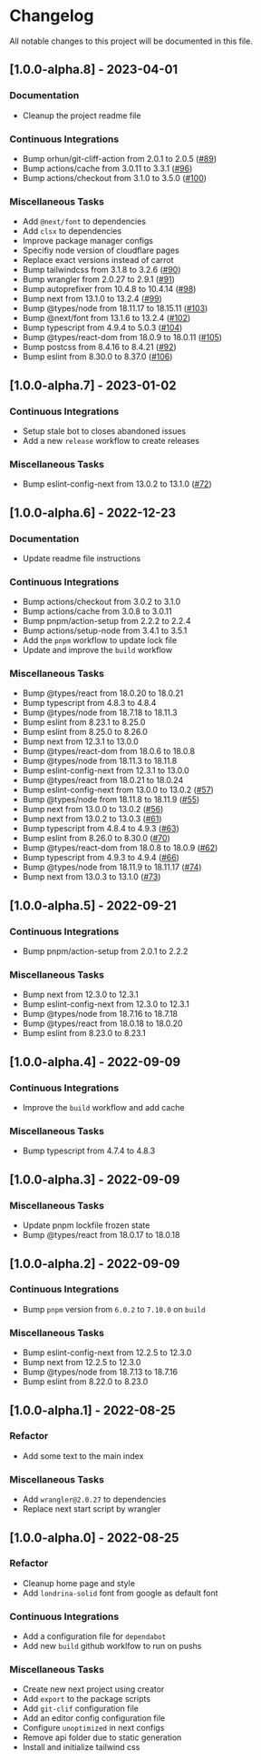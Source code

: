 # Changelog

All notable changes to this project will be documented in this file.

## [1.0.0-alpha.8] - 2023-04-01

### <!-- 05 -->Documentation

- Cleanup the project readme file

### <!-- 07 -->Continuous Integrations

- Bump orhun/git-cliff-action from 2.0.1 to 2.0.5 ([#89](https://github.com/orhun/git-cliff/issues/89))
- Bump actions/cache from 3.0.11 to 3.3.1 ([#96](https://github.com/orhun/git-cliff/issues/96))
- Bump actions/checkout from 3.1.0 to 3.5.0 ([#100](https://github.com/orhun/git-cliff/issues/100))

### <!-- 08 -->Miscellaneous Tasks

- Add `@next/font` to dependencies
- Add `clsx` to dependencies
- Improve package manager configs
- Specifiy node version of cloudflare pages
- Replace exact versions instead of carrot
- Bump tailwindcss from 3.1.8 to 3.2.6 ([#90](https://github.com/orhun/git-cliff/issues/90))
- Bump wrangler from 2.0.27 to 2.9.1 ([#91](https://github.com/orhun/git-cliff/issues/91))
- Bump autoprefixer from 10.4.8 to 10.4.14 ([#98](https://github.com/orhun/git-cliff/issues/98))
- Bump next from 13.1.0 to 13.2.4 ([#99](https://github.com/orhun/git-cliff/issues/99))
- Bump @types/node from 18.11.17 to 18.15.11 ([#103](https://github.com/orhun/git-cliff/issues/103))
- Bump @next/font from 13.1.6 to 13.2.4 ([#102](https://github.com/orhun/git-cliff/issues/102))
- Bump typescript from 4.9.4 to 5.0.3 ([#104](https://github.com/orhun/git-cliff/issues/104))
- Bump @types/react-dom from 18.0.9 to 18.0.11 ([#105](https://github.com/orhun/git-cliff/issues/105))
- Bump postcss from 8.4.16 to 8.4.21 ([#92](https://github.com/orhun/git-cliff/issues/92))
- Bump eslint from 8.30.0 to 8.37.0 ([#106](https://github.com/orhun/git-cliff/issues/106))

## [1.0.0-alpha.7] - 2023-01-02

### <!-- 07 -->Continuous Integrations

- Setup stale bot to closes abandoned issues
- Add a new `release` workflow to create releases

### <!-- 08 -->Miscellaneous Tasks

- Bump eslint-config-next from 13.0.2 to 13.1.0 ([#72](https://github.com/orhun/git-cliff/issues/72))

## [1.0.0-alpha.6] - 2022-12-23

### <!-- 05 -->Documentation

- Update readme file instructions

### <!-- 07 -->Continuous Integrations

- Bump actions/checkout from 3.0.2 to 3.1.0
- Bump actions/cache from 3.0.8 to 3.0.11
- Bump pnpm/action-setup from 2.2.2 to 2.2.4
- Bump actions/setup-node from 3.4.1 to 3.5.1
- Add the `pnpm` workflow to update lock file
- Update and improve the `build` workflow

### <!-- 08 -->Miscellaneous Tasks

- Bump @types/react from 18.0.20 to 18.0.21
- Bump typescript from 4.8.3 to 4.8.4
- Bump @types/node from 18.7.18 to 18.11.3
- Bump eslint from 8.23.1 to 8.25.0
- Bump eslint from 8.25.0 to 8.26.0
- Bump next from 12.3.1 to 13.0.0
- Bump @types/react-dom from 18.0.6 to 18.0.8
- Bump @types/node from 18.11.3 to 18.11.8
- Bump eslint-config-next from 12.3.1 to 13.0.0
- Bump @types/react from 18.0.21 to 18.0.24
- Bump eslint-config-next from 13.0.0 to 13.0.2 ([#57](https://github.com/orhun/git-cliff/issues/57))
- Bump @types/node from 18.11.8 to 18.11.9 ([#55](https://github.com/orhun/git-cliff/issues/55))
- Bump next from 13.0.0 to 13.0.2 ([#56](https://github.com/orhun/git-cliff/issues/56))
- Bump next from 13.0.2 to 13.0.3 ([#61](https://github.com/orhun/git-cliff/issues/61))
- Bump typescript from 4.8.4 to 4.9.3 ([#63](https://github.com/orhun/git-cliff/issues/63))
- Bump eslint from 8.26.0 to 8.30.0 ([#70](https://github.com/orhun/git-cliff/issues/70))
- Bump @types/react-dom from 18.0.8 to 18.0.9 ([#62](https://github.com/orhun/git-cliff/issues/62))
- Bump typescript from 4.9.3 to 4.9.4 ([#66](https://github.com/orhun/git-cliff/issues/66))
- Bump @types/node from 18.11.9 to 18.11.17 ([#74](https://github.com/orhun/git-cliff/issues/74))
- Bump next from 13.0.3 to 13.1.0 ([#73](https://github.com/orhun/git-cliff/issues/73))

## [1.0.0-alpha.5] - 2022-09-21

### <!-- 07 -->Continuous Integrations

- Bump pnpm/action-setup from 2.0.1 to 2.2.2

### <!-- 08 -->Miscellaneous Tasks

- Bump next from 12.3.0 to 12.3.1
- Bump eslint-config-next from 12.3.0 to 12.3.1
- Bump @types/node from 18.7.16 to 18.7.18
- Bump @types/react from 18.0.18 to 18.0.20
- Bump eslint from 8.23.0 to 8.23.1

## [1.0.0-alpha.4] - 2022-09-09

### <!-- 07 -->Continuous Integrations

- Improve the `build` workflow and add cache

### <!-- 08 -->Miscellaneous Tasks

- Bump typescript from 4.7.4 to 4.8.3

## [1.0.0-alpha.3] - 2022-09-09

### <!-- 08 -->Miscellaneous Tasks

- Update pnpm lockfile frozen state
- Bump @types/react from 18.0.17 to 18.0.18

## [1.0.0-alpha.2] - 2022-09-09

### <!-- 07 -->Continuous Integrations

- Bump `pnpm` version from `6.0.2` to `7.10.0` on `build`

### <!-- 08 -->Miscellaneous Tasks

- Bump eslint-config-next from 12.2.5 to 12.3.0
- Bump next from 12.2.5 to 12.3.0
- Bump @types/node from 18.7.13 to 18.7.16
- Bump eslint from 8.22.0 to 8.23.0

## [1.0.0-alpha.1] - 2022-08-25

### <!-- 04 -->Refactor

- Add some text to the main index

### <!-- 08 -->Miscellaneous Tasks

- Add `wrangler@2.0.27` to dependencies
- Replace next start script by wrangler

## [1.0.0-alpha.0] - 2022-08-25

### <!-- 04 -->Refactor

- Cleanup home page and style
- Add `londrina-solid` font from google as default font

### <!-- 07 -->Continuous Integrations

- Add a configuration file for `dependabot`
- Add new `build` github worklfow to run on pushs

### <!-- 08 -->Miscellaneous Tasks

- Create new next project using creator
- Add `export` to the package scripts
- Add `git-clif` configuration file
- Add an editor config configuration file
- Configure `unoptimized` in next configs
- Remove api folder due to static generation
- Install and initialize tailwind css

<!-- generated by git-cliff -->
